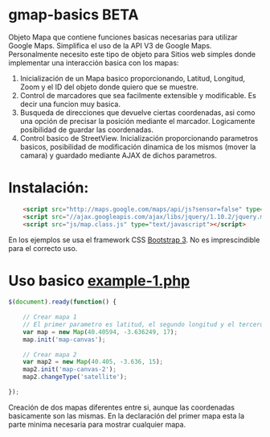gmap-basics BETA
===========

Objeto Mapa que contiene funciones basicas necesarias para utilizar Google Maps.
Simplifica el uso de la API V3 de Google Maps. Personalmente necesito este tipo de objeto para
Sitios web simples donde implementar una interacción basica con los mapas:

1. Inicialización de un Mapa basico proporcionando, Latitud, Longitud, Zoom y el ID del objeto donde quiero que se muestre.
2. Control de marcadores que sea facilmente extensible y modificable. Es decir una funcion muy basica.
3. Busqueda de direcciones que devuelve ciertas coordenadas, asi como una opción de precisar la posición mediante el marcador. Logicamente
posibilidad de guardar las coordenadas.
4. Control basico de StreetView. Inicialización proporcionando parametros basicos, posibilidad de modificación dinamica de los mismos (mover la camara) y
guardado mediante AJAX de dichos parametros.

Instalación:
============
````html
    <script src="http://maps.google.com/maps/api/js?sensor=false" type="text/javascript"></script>
    <script src="//ajax.googleapis.com/ajax/libs/jquery/1.10.2/jquery.min.js"></script>
    <script src="js/map.class.js" type="text/javascript"></script> 
````
En los ejemplos se usa el framework CSS <a href="http://getbootstrap.com">Bootstrap 3</a>. No es imprescindible para el correcto uso.

Uso basico <a href="https://github.com/antonrodin/gmap-basics/blob/master/example-1.html">example-1.php</a>
===========

````javascript
$(document).ready(function() {
    
    // Crear mapa 1
    // El primer parametro es latitud, el segundo longitud y el tercero Zoom. 
    var map = new Map(40.40594, -3.636249, 17);
    map.init('map-canvas');
            
    // Crear mapa 2
    var map2 = new Map(40.405, -3.636, 15);
    map2.init('map-canvas-2');
    map2.changeType('satellite');
            
});
````

Creación de dos mapas diferentes entre si, aunque las coordenadas basicamente son las mismas. En la declaración del primer mapa
esta la parte minima necesaria para mostrar cualquier mapa.